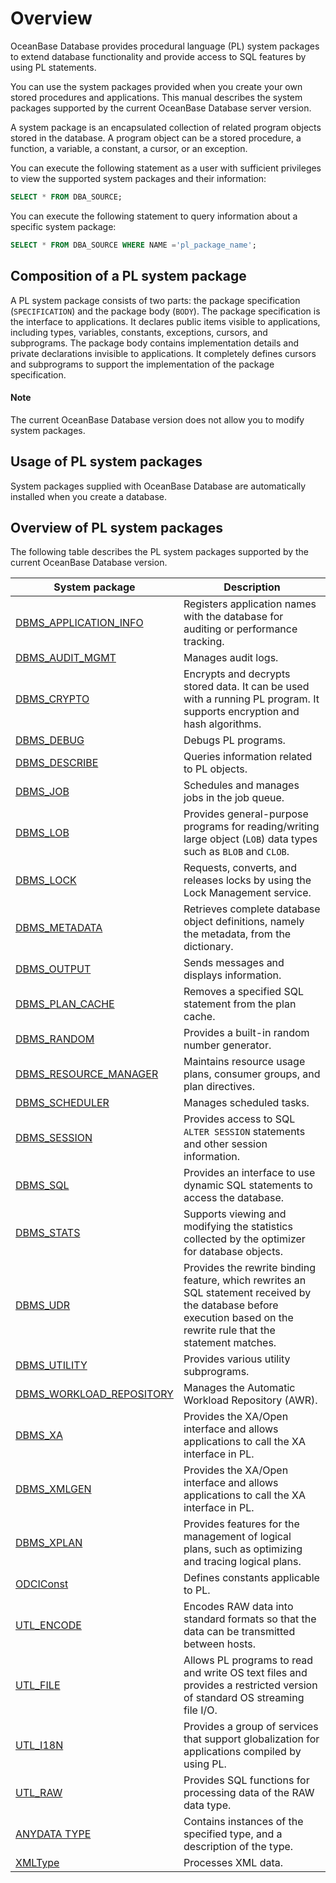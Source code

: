 Overview
==========================

OceanBase Database provides procedural language (PL) system packages to extend database functionality and provide access to SQL features by using PL statements.

You can use the system packages provided when you create your own stored procedures and applications. This manual describes the system packages supported by the current OceanBase Database server version.

A system package is an encapsulated collection of related program objects stored in the database. A program object can be a stored procedure, a function, a variable, a constant, a cursor, or an exception.

You can execute the following statement as a user with sufficient privileges to view the supported system packages and their information:

```sql
SELECT * FROM DBA_SOURCE;
```

You can execute the following statement to query information about a specific system package:

```sql
SELECT * FROM DBA_SOURCE WHERE NAME ='pl_package_name';
```



Composition of a PL system package
------------------

A PL system package consists of two parts: the package specification (`SPECIFICATION`) and the package body (`BODY`). The package specification is the interface to applications. It declares public items visible to applications, including types, variables, constants, exceptions, cursors, and subprograms. The package body contains implementation details and private declarations invisible to applications. It completely defines cursors and subprograms to support the implementation of the package specification.

  <main id="notice" type='explain'>
    <h4>Note</h4>
    <p>The current OceanBase Database version does not allow you to modify system packages. </p>
  </main>

Usage of PL system packages
------------------

System packages supplied with OceanBase Database are automatically installed when you create a database.

Overview of PL system packages
-----------------------------

The following table describes the PL system packages supported by the current OceanBase Database version.

| System package | Description |
|---------------------------------------------------------|-----------------------------------------------|
| [DBMS_APPLICATION_INFO](1900.dbms-application-info-oracle/100.dbms-application-info-overview-oracle.md) | Registers application names with the database for auditing or performance tracking.  |
| [DBMS_AUDIT_MGMT](2600.dbms-audit-mgmt-oracle/100.dbms-audit-mgmt-overview-oracle.md) | Manages audit logs.  |
| [DBMS_CRYPTO](3800.dbms-crypto-oracle/100.dbms-crypto-overview-oracle.md) | Encrypts and decrypts stored data. It can be used with a running PL program. It supports encryption and hash algorithms.  |
| [DBMS_DEBUG](5300.dbms-debug-oracle/100.dbms-debug-overview-oracle.md) | Debugs PL programs.  |
| [DBMS_DESCRIBE](5600.dbms-describe-oracle/100.dbms-describe-overview-oracle.md) | Queries information related to PL objects.  |
| [DBMS_JOB](8800.dbms-job-oracle/100.dbms-job-overview-oracle.md) | Schedules and manages jobs in the job queue.  |
| [DBMS_LOB](9300.dbms-lob-oracle/100.dbms-lob-overview-oracle.md) | Provides general-purpose programs for reading/writing large object (`LOB`) data types such as `BLOB` and `CLOB`.  |
| [DBMS_LOCK](9400.dbms-lock-oracle/100.dbms-lock-overview-oracle.md) | Requests, converts, and releases locks by using the Lock Management service.  |
| [DBMS_METADATA](9900.dbms-metadata-oracle/100.dbms-metadata-overview-oracle.md) | Retrieves complete database object definitions, namely the metadata, from the dictionary.  |
| [DBMS_OUTPUT](11100.dbms-output-oracle/100.dbms-output-overview-oracle.md) | Sends messages and displays information.  |
| [DBMS_PLAN_CACHE](12500.dbms-plan-cache-oracle/100.dbms-plan-cache-overview-oracle.md) | Removes a specified SQL statement from the plan cache.  |
| [DBMS_RANDOM](12700.dbms-random-oracle/100.dbms-random-overview-oracle.md) | Provides a built-in random number generator.  |
| [DBMS_RESOURCE_MANAGER](13300.dbms-resource-manager-oracle/100.dbms-resource-manager-overview-oracle.md) | Maintains resource usage plans, consumer groups, and plan directives.  |
| [DBMS_SCHEDULER](14200.dbms-scheduler-oracle/100.dbms-scheduler-overview-oracle.md) | Manages scheduled tasks.  |
| [DBMS_SESSION](14500.dbms-session-oracle/100.dbms-session-overview-oracle.md) | Provides access to SQL `ALTER SESSION` statements and other session information.  |
| [DBMS_SQL](15200.dbms-sql-oracle/100.dbms-sql-overview-oracle.md) | Provides an interface to use dynamic SQL statements to access the database.  |
| [DBMS_STATS](15900.dbms-stats-oracle/100.dbms-stats-overview-oracle.md) | Supports viewing and modifying the statistics collected by the optimizer for database objects.  |
| [DBMS_UDR](17800.dbms-udr-oracle/100.dbms-udr-overview-oracle.md) | Provides the rewrite binding feature, which rewrites an SQL statement received by the database before execution based on the rewrite rule that the statement matches.  |
| [DBMS_UTILITY](17900.dbms-utility-oracle/100.dbms-utility-overviewy-oracle.md) | Provides various utility subprograms.  |
| [DBMS_WORKLOAD_REPOSITORY](18400.dbms-workload-repository-oracle/100.dbms-workload-repository-overview-oracle.md) | Manages the Automatic Workload Repository (AWR).  |
| [DBMS_XA](18500.dbms-xa-oracle/100.dbms-xa-overview-oracle.md) | Provides the XA/Open interface and allows applications to call the XA interface in PL.  |
| [DBMS_XMLGEN](19700.dbms-xmlgen-oracle/100.dbms-xmlgen-system-package-overview-oracle.md) | Provides the XA/Open interface and allows applications to call the XA interface in PL.  |
| [DBMS_XPLAN](20700.dbms-xplan-oracle/100.dbms-xplan-overview-oracle.md) | Provides features for the management of logical plans, such as optimizing and tracing logical plans.  |
| [ODCIConst](22800.odciconst-oracle/100.odciconst-overview-oracle.md) | Defines constants applicable to PL.  |
| [UTL_ENCODE](26000.utl-encode-oracle/100.utl-encode-overview-oracle.md) | Encodes RAW data into standard formats so that the data can be transmitted between hosts.  |
| [UTL_FILE](26100.utl-file-oracle/100.utl-file-overview-oracle.md) | Allows PL programs to read and write OS text files and provides a restricted version of standard OS streaming file I/O.  |
| [UTL_I18N](26300.utl-i18n-oracle/100.utl-i18n-overview-oracle.md) | Provides a group of services that support globalization for applications compiled by using PL.  |
| [UTL_RAW](27000.utl-raw-oracle/100.utl-raw-overview-oracle.md) | Provides SQL functions for processing data of the RAW data type.  |
| [ANYDATA TYPE](27800.anydata-type-oracle/100.anydata-type-overview-oracle.md) | Contains instances of the specified type, and a description of the type.  |
| [XMLType](29600.xmltype-oracle/100.xmltype-overview-oracle.md) | Processes XML data.  |
